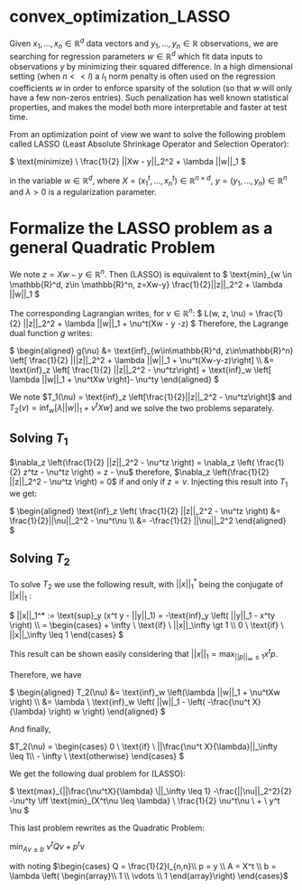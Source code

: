 # convex_optimization_LASSO

Given $x_1, ..., x_n \in \mathbb{R}^d$ data vectors and $y_1, ..., y_n \in \mathbb{R}$ observations, we are searching for regression parameters $w \in \mathbb{R}^d$ which fit data inputs to observations $y$ by minimizing their squared difference. In a high dimensional setting (when $n << l$) a $l_1$ norm penalty is often used on the regression coefficients $w$ in order to enforce sparsity of the solution (so that $w$ will only have a few non-zeros entries). Such penalization has well known statistical properties, and makes the model both more interpretable and faster at test time.

From an optimization point of view we want to solve the following problem called LASSO (Least Absolute Shrinkage Operator and Selection Operator): 

$`
\text{minimize} \ \frac{1}{2} ||Xw - y||_2^2 + \lambda ||w||_1
`$


in the variable $w \in \mathbb{R}^d$, where $X = (x_1^t, ..., x_n^t) \in \mathbb{R}^{n \times d}$, $y=(y_1, ..., y_n) \in \mathbb{R}^n$ and $\lambda > 0$ is a regularization parameter.  

# Formalize the LASSO problem as a general Quadratic Problem

We note $z=Xw-y \in \mathbb{R}^n$. Then (LASSO) is equivalent to 
$`
\text{min}_{w \in \mathbb{R}^d, z\in \mathbb{R}^n, z=Xw-y} \frac{1}{2}||z||_2^2 + \lambda ||w||_1
`$

The corresponding Lagrangian writes, for $\nu \in \mathbb{R}^n$:
$`
L(w, z, \nu) = \frac{1}{2} ||z||_2^2 + \lambda ||w||_1 + \nu^t(Xw - y -z)
`$ Therefore, the Lagrange dual function $`g`$ writes:


$`
\begin{aligned} g(\nu) &= \text{inf}_{w\in\mathbb{R}^d, z\in\mathbb{R}^n} \left[  \frac{1}{2} |||z||_2^2 + \lambda ||w||_1 + \nu^t(Xw-y-z)\right] \\
                       &= \text{inf}_z \left[ \frac{1}{2} ||z||_2^2 - \nu^tz\right] + \text{inf}_w \left[ \lambda ||w||_1 + \nu^tXw \right]- \nu^ty
\end{aligned}
`$

We note $T_1(\nu) = \text{inf}_z \left[\frac{1}{2}||z||_2^2 - \nu^tz\right]$ and $T_2(\nu) = \text{inf}_w \left[ \lambda ||w||_1 + \nu^tXw \right]$ and we solve the two problems separately.

## Solving $T_{1}$

$\nabla_z \left(\frac{1}{2} ||z||_2^2 - \nu^tz \right) = \nabla_z \left( \frac{1}{2} z^tz - \nu^tz \right) = z - \nu$
therefore, $\nabla_z \left(\frac{1}{2} ||z||_2^2 - \nu^tz \right) = 0$ if and only if $z=\nu$. Injecting this result into $T_1$ we get:

$` \begin{aligned}
\text{inf}_z \left( \frac{1}{2} ||z||_2^2 - \nu^tz \right) &= \frac{1}{2}||\nu||_2^2 - \nu^t\nu \\
                                                           &= -\frac{1}{2} ||\nu||_2^2
\end{aligned}
`$


## Solving $T_{2}$

To solve $T_2$ we use the following result, with $`||x||_1^*`$ being the conjugate of $`||x||_1`$ :

 $`
||x||_1^* := \text{sup}_y (x^t y - ||y||_1) = -\text{inf}_y \left( ||y||_1 - x^ty \right) \\
           = \begin{cases}
                        + \infty \ \text{if} \ ||x||_\infty \gt 1 \\
                        0 \ \text{if} \ ||x||_\infty \leq 1
               \end{cases}
`$

This result can be shown easily considering that $`||x||_1 = \max_{||p||_\infty \leq 1} x^tp `$.


Therefore, we have 

$` \begin{aligned}
T_2(\nu) &= \text{inf}_w \left(\lambda ||w||_1 + \nu^tXw \right) \\
         &= \lambda \ \text{inf}_w \left( ||w||_1 - \left( -\frac{\nu^t X}{\lambda} \right) w \right) 
\end{aligned}
`$

And finally, 

$`T_2(\nu)         = \begin{cases}
                        0 \ \text{if} \ ||\frac{\nu^t X}{\lambda}||_\infty \leq 1\\
                        - \infty \ \text{otherwise}
            \end{cases}
`$

We get the following dual problem for (LASSO): 

$`
\text{max}_{||\frac{\nu^tX}{\lambda} \||_\infty \leq 1} -\frac{||\nu||_2^2}{2} -\nu^ty
\iff
\text{min}_{X^t\nu \leq \lambda} \ \frac{1}{2} \nu^t\nu \ + \ y^t \nu
`$

This last problem rewrites as the Quadratic Problem:

$`
\min_{A\nu \leq b} \ \nu^tQ\nu + p^t \nu
`$

with noting 
$`\begin{cases}
Q = \frac{1}{2}I_{n,n}\\
p = y \\
A = X^t \\
b = \lambda \left( \begin{array}\\
1 \\
\vdots \\
1 
\end{array}\right) 
\end{cases}`$

